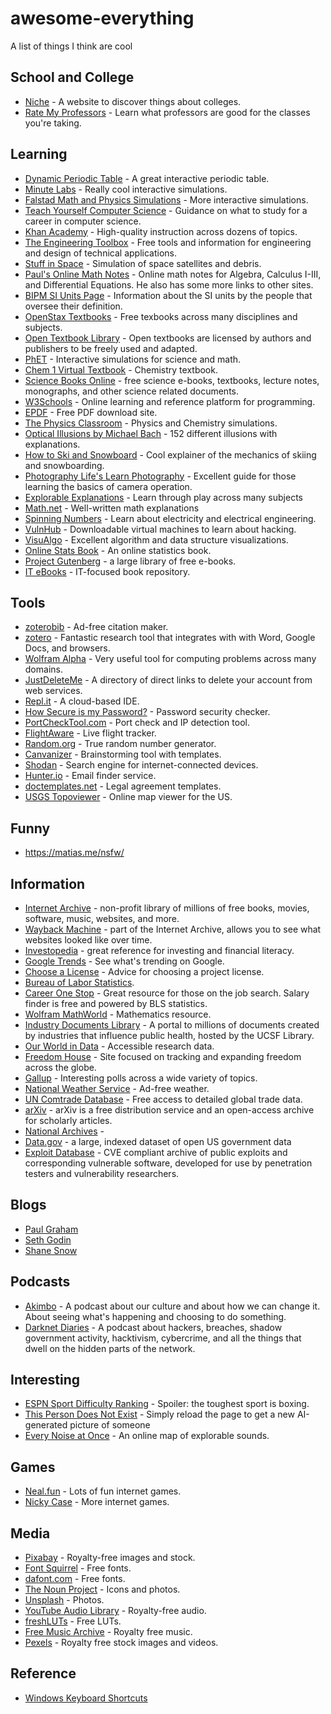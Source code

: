 # awesome-everything
A list of things I think are cool


## School and College
- [Niche](https://www.niche.com/?ref=colleges) - A website to discover things about colleges.
- [Rate My Professors](https://www.ratemyprofessors.com/) - Learn what professors are good for the classes you're taking.


## Learning
- [Dynamic Periodic Table](https://ptable.com/#) - A great interactive periodic table.
- [Minute Labs](https://minutelabs.io/) - Really cool interactive simulations.
- [Falstad Math and Physics Simulations](http://falstad.com/) - More interactive simulations.
- [Teach Yourself Computer Science](https://teachyourselfcs.com/) - Guidance on what to study for a career in computer science.
- [Khan Academy](https://www.khanacademy.org/) - High-quality instruction across dozens of topics.
- [The Engineering Toolbox](https://www.engineeringtoolbox.com/index.html) - Free tools and information for engineering and design of technical applications.
- [Stuff in Space](https://stuffin.space/) - Simulation of space satellites and debris.
- [Paul's Online Math Notes](https://tutorial.math.lamar.edu/) - Online math notes for Algebra, Calculus I-III, and Differential Equations. He also has some more links to other sites.
- [BIPM SI Units Page](https://www.bipm.org/en/measurement-units/) - Information about the SI units by the people that oversee their definition.
- [OpenStax Textbooks](https://openstax.org/) - Free texbooks across many disciplines and subjects.
- [Open Textbook Library](https://open.umn.edu/opentextbooks/subjects) - Open textbooks are licensed by authors and publishers to be freely used and adapted.
- [PhET](https://phet.colorado.edu/) - Interactive simulations for science and math.
- [Chem 1 Virtual Textbook](https://www.chem1.com/acad/webtext/virtualtextbook.html) - Chemistry textbook.
- [Science Books Online](https://www.sciencebooksonline.info/) - free science e-books, textbooks, lecture notes, monographs, and other science related documents.
- [W3Schools](https://www.w3schools.com/) - Online learning and reference platform for programming.
- [EPDF](https://epdf.pub/en/) - Free PDF download site.
- [The Physics Classroom](https://www.physicsclassroom.com/) - Physics and Chemistry simulations.
- [Optical Illusions by Michael Bach](https://michaelbach.de/ot/index.html) - 152 different illusions with explanations.
- [How to Ski and Snowboard](https://www.mechanicsofsport.com/) - Cool explainer of the mechanics of skiing and snowboarding.
- [Photography Life's Learn Photography](https://photographylife.com/learn-photography) - Excellent guide for those learning the basics of camera operation.
- [Explorable Explanations](https://explorabl.es/) - Learn through play across many subjects
- [Math.net](https://www.math.net/) - Well-written math explanations
- [Spinning Numbers](https://spinningnumbers.org/) - Learn about electricity and electrical engineering.
- [VulnHub](https://www.vulnhub.com/) - Downloadable virtual machines to learn about hacking.
- [VisuAlgo](https://visualgo.net/en) - Excellent algorithm and data structure visualizations.
- [Online Stats Book](https://onlinestatbook.com/index.html) - An online statistics book.
- [Project Gutenberg](https://www.gutenberg.org/) - a large library of free e-books.
- [IT eBooks](https://it-ebooks.info/) - IT-focused book repository.


## Tools
- [zoterobib](https://zbib.org/) - Ad-free citation maker.
- [zotero](https://www.zotero.org/) - Fantastic research tool that integrates with with Word, Google Docs, and browsers.
- [Wolfram Alpha](https://www.wolframalpha.com/) - Very useful tool for computing problems across many domains.
- [JustDeleteMe](https://justdeleteme.xyz/) - A directory of direct links to delete your account from web services.
- [Repl.it](https://replit.com/) - A cloud-based IDE.
- [How Secure is my Password?](https://www.security.org/how-secure-is-my-password/) - Password security checker.
- [PortCheckTool.com](https://www.portchecktool.com/) - Port check and IP detection tool.
- [FlightAware](https://www.flightaware.com/live/) - Live flight tracker.
- [Random.org](https://www.random.org/) - True random number generator.
- [Canvanizer](https://canvanizer.com/) - Brainstorming tool with templates.
- [Shodan](https://www.shodan.io/) - Search engine for internet-connected devices.
- [Hunter.io](https://hunter.io/) - Email finder service.
- [doctemplates.net](https://www.doctemplates.net/) - Legal agreement templates.
- [USGS Topoviewer](https://ngmdb.usgs.gov/topoview/viewer/) - Online map viewer for the US.


## Funny
- https://matias.me/nsfw/


## Information 
- [Internet Archive](https://archive.org/) - non-profit library of millions of free books, movies, software, music, websites, and more.
- [Wayback Machine](https://web.archive.org/) - part of the Internet Archive, allows you to see what websites looked like over time.
- [Investopedia](https://www.investopedia.com/) - great reference for investing and financial literacy.
- [Google Trends](https://trends.google.com/home) - See what's trending on Google.
- [Choose a License](https://choosealicense.com/) - Advice for choosing a project license.
- [Bureau of Labor Statistics](https://www.bls.gov/).
- [Career One Stop](https://www.careeronestop.org/Toolkit/toolkit.aspx) - Great resource for those on the job search. Salary finder is free and powered by BLS statistics.
- [Wolfram MathWorld](https://mathworld.wolfram.com/) - Mathematics resource.
- [Industry Documents Library](https://www.industrydocuments.ucsf.edu/) - A portal to millions of documents created by industries that influence public health, hosted by the UCSF Library.
- [Our World in Data](https://ourworldindata.org/) - Accessible research data.
- [Freedom House](https://freedomhouse.org/) - Site focused on tracking and expanding freedom across the globe.
- [Gallup](https://www.gallup.com/home.aspx) - Interesting polls across a wide variety of topics.
- [National Weather Service](https://www.weather.gov/) - Ad-free weather.
- [UN Comtrade Database](https://comtradeplus.un.org/) - Free access to detailed global trade data.
- [arXiv](https://arxiv.org/) - arXiv is a free distribution service and an open-access archive for scholarly articles.
- [National Archives](https://www.archives.gov/) - 
- [Data.gov](https://catalog.data.gov/dataset) - a large, indexed dataset of open US government data
- [Exploit Database](https://www.exploit-db.com/) - CVE compliant archive of public exploits and corresponding vulnerable software, developed for use by penetration testers and vulnerability researchers. 


## Blogs
- [Paul Graham](https://paulgraham.com/)
- [Seth Godin](https://seths.blog/)
- [Shane Snow](https://shanesnow.com/)


## Podcasts
- [Akimbo](https://www.akimbo.link/) - A podcast about our culture and about how we can change it. About seeing what's happening and choosing to do something.
- [Darknet Diaries](https://darknetdiaries.com/) - A podcast about hackers, breaches, shadow government activity, hacktivism, cybercrime, and all the things that dwell on the hidden parts of the network.


## Interesting
- [ESPN Sport Difficulty Ranking](http://www.espn.com/espn/page2/sportSkills) - Spoiler: the toughest sport is boxing.
- [This Person Does Not Exist](https://thispersondoesnotexist.com/) - Simply reload the page to get a new AI-generated picture of someone
- [Every Noise at Once](https://everynoise.com/) - An online map of explorable sounds.


## Games
- [Neal.fun](https://neal.fun/) - Lots of fun internet games.
- [Nicky Case](https://ncase.me/) - More internet games.



## Media
- [Pixabay](https://pixabay.com/) - Royalty-free images and stock.
- [Font Squirrel](https://www.fontsquirrel.com/) - Free fonts.
- [dafont.com](https://www.dafont.com/) - Free fonts.
- [The Noun Project](https://thenounproject.com/) - Icons and photos.
- [Unsplash](https://unsplash.com/) - Photos.
- [YouTube Audio Library](https://www.youtube.com/audiolibrary/) - Royalty-free audio.
- [freshLUTs](https://freshluts.com/) - Free LUTs.
- [Free Music Archive](https://freemusicarchive.org/) - Royalty free music.
- [Pexels](https://www.pexels.com/) - Royalty free stock images and videos.



## Reference
- [Windows Keyboard Shortcuts](https://support.microsoft.com/en-us/windows/keyboard-shortcuts-in-windows-dcc61a57-8ff0-cffe-9796-cb9706c75eec)

